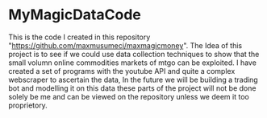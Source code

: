 # MyMagicDataCode
This is the code I created in this repository "https://github.com/maxmusumeci/maxmagicmoney". 
The Idea of this project is to see if we could use data collection techniques to show that the small volumn online commodities markets of mtgo can be exploited. 
I have created a set of programs with the youtube API and quite a complex webscraper to ascertain the data, In the future we will be building a trading bot and modelling it on this data these parts of the project will not be done solely be me and can be viewed on the repository unless we deem it too proprietory. 
